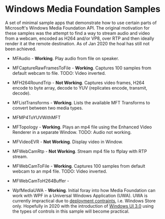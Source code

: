 # Windows Media Foundation Samples
A set of minimal sample apps that demonstrate how to use certain parts of Microsoft's Windows Media Foundation API. The original motivation for these samples was the attempt to find a way to stream audio and video from a webcam, encoded as H264 and/or VP8, over RTP and then ideally render it at the remote destination. As of Jan 2020 the hoal has still not been achieved.

 - MFAudio - **Working**. Play audio from file on speaker.
 
 - MFCaptureRawFramesToFile - **Working**. Captures 100 samples from default webcam to file. TODO: Video inverted.
 
 - MFH264RoundTrip - **Not Working**. Captures video frames, H264 encode to byte array, decode to YUV (replicates encode, transmit, decode).
 
 - MFListTransforms - **Working**. Lists the available MFT Transforms to convert between two media types.
 
 - MFMP4ToYUVWithMFT
 
 - MFTopology - **Working**. Plays an mp4 file using the Enhanced Video Renderer in a separate Window. TODO: Audio not working.
 
 - MFVideoEVR - **Not Working**. Display video in Window.
 
 - MFWebCamRtp - **Not Working**. Stream mp4 file to ffplay with RTP stream.
 
 - MFWebCamToFile - **Working**. Captures 100 samples from default webcam to an mp4 file. TODO: Video inverted.
 
 - MFWebCamToH264Buffer - 
 
 - WpfMediaUWA - **Working**. Initial foray into how Media Foundation can work with WPF in a Universal Windows Application (UWA). UWA is currently impractical due to [deployment contraints](https://docs.microsoft.com/en-us/windows/apps/desktop/choose-your-platform), i.e. Windows Store only. Hopefully in 2020 with the introduction of [Windows UI 3.0](https://docs.microsoft.com/en-us/uwp/toolkits/) using the types of controls in this sample will become practical.
